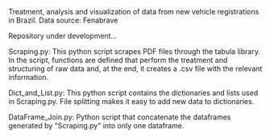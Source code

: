Treatment, analysis and visualization of data from new vehicle registrations in Brazil.
Data source: Fenabrave

Repository under development...

Scraping.py: This python script scrapes PDF files through the tabula library. In the script, functions are defined that perform the treatment and structuring of raw data and, at the end, it creates a .csv file with the relevant information.

Dict_and_List.py: This python script contains the dictionaries and lists used in Scraping.py. File splitting makes it easy to add new data to dictionaries.

DataFrame_Join.py: Python script that concatenate the dataframes generated by "Scraping.py" into only one dataframe.
